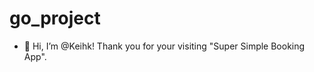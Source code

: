 # go_project
- 👋 Hi, I’m @Keihk! Thank you for your visiting "Super Simple Booking App". 

<!---
Keihk/Keihk is a ✨ special ✨ repository because its `README.md` (this file) appears on your GitHub profile.
You can click the Preview link to take a look at your changes.
--->

 
